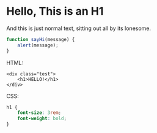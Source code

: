 # Hello, This is an H1 #

And this is just normal text, sitting out all by its lonesome.

```javascript
function sayHi(message) {
    alert(message);
}
```

HTML:

```markup
<div class="test">
    <h1>HELLO!</h1>
</div>
```

CSS:

```css
h1 {
    font-size: 3rem;
    font-weight: bold;
}
```